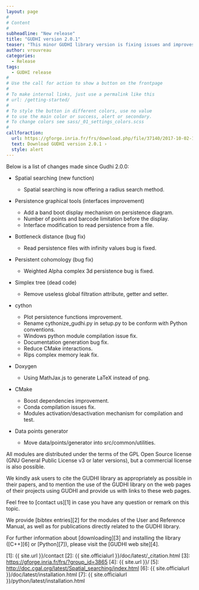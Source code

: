 ```yaml
---
layout: page
#
# Content
#
subheadline: "New release"
title: "GUDHI version 2.0.1"
teaser: "This minor GUDHI library version is fixing issues and improves persistence graphical tools module. All the new modules comes with their Python interface and a lot of examples, even in Python."
author: vrouvreau
categories:
  - Release
tags:
  - GUDHI release
#
# Use the call for action to show a button on the frontpage
#
# To make internal links, just use a permalink like this
# url: /getting-started/
#
# To style the button in different colors, use no value
# to use the main color or success, alert or secondary.
# To change colors see sass/_01_settings_colors.scss
#
callforaction:
  url: https://gforge.inria.fr/frs/download.php/file/37140/2017-10-02-10-19-30_GUDHI_2.0.1.tar.gz
  text: Download GUDHI version 2.0.1 ›
  style: alert
---
```



Below is a list of changes made since Gudhi 2.0.0:

- Spatial searching (new function)

     - Spatial searching is now offering a radius search method.

- Persistence graphical tools (interfaces improvement)

     - Add a band boot display mechanism on persistence diagram.
     - Number of points and barcode limitation before the display.
     - Interface modification to read persistence from a file.

- Bottleneck distance (bug fix)

     - Read persistence files with infinity values bug is fixed.

- Persistent cohomology (bug fix)

     - Weighted Alpha complex 3d persistence bug is fixed.

- Simplex tree (dead code)

     - Remove useless global filtration attribute, getter and setter.

- cython

     - Plot persistence functions improvement.
     - Rename cythonize_gudhi.py in setup.py to be conform with Python conventions.
     - Windows python module compilation issue fix.
     - Documentation generation bug fix.
     - Reduce CMake interactions.
     - Rips complex memory leak fix.

- Doxygen

     - Using MathJax.js to generate LaTeX instead of png.

- CMake

     - Boost dependencies improvement.
     - Conda compilation issues fix.
     - Modules activation/desactivation mechanism for compilation and test.

- Data points generator

     - Move data/points/generator into src/common/utilities.
     

All modules are distributed under the terms of the GPL Open Source license (GNU General Public License v3 or later versions), but a commercial license is also possible.

We kindly ask users to cite the GUDHI library as appropriately as possible in their papers, and to mention the use of the GUDHI library on the web pages of
their projects using GUDHI and provide us with links to these web pages.

Feel free to [contact us][1] in case you have any question or remark on this topic.

We provide [bibtex entries][2] for the modules of the User and Reference Manual, as well as for publications directly related to the GUDHI library. 

For further information about [downloading][3] and installing the library ([C++][6] or [Python][7]), please visit the [GUDHI web site][4].


 [1]: {{ site.url }}/contact
 [2]: {{ site.officialurl }}/doc/latest/_citation.html
 [3]: https://gforge.inria.fr/frs/?group_id=3865
 [4]: {{ site.url }}/
 [5]: http://doc.cgal.org/latest/Spatial_searching/index.html
 [6]: {{ site.officialurl }}/doc/latest/installation.html
 [7]: {{ site.officialurl }}/python/latest/installation.html



